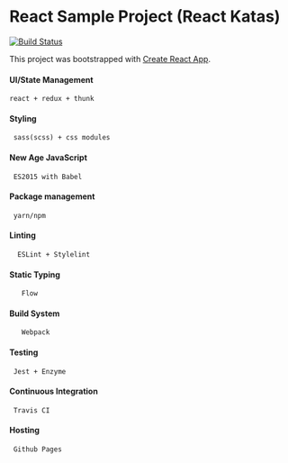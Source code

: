 React Sample Project (React Katas)
===================
 [![Build Status](https://travis-ci.org/bobbyquennell/reactkatas.svg?branch=master)](https://travis-ci.org/bobbyquennell/reactkatas)

This project was bootstrapped with [Create React App](https://github.com/facebookincubator/create-react-app).

#### UI/State Management
    react + redux + thunk
#### Styling
     sass(scss) + css modules
#### New Age JavaScript
     ES2015 with Babel
#### Package management
     yarn/npm
#### Linting
      ESLint + Stylelint
#### Static Typing
       Flow
#### Build System
       Webpack
#### Testing
     Jest + Enzyme
#### Continuous Integration
     Travis CI
#### Hosting
     Github Pages
